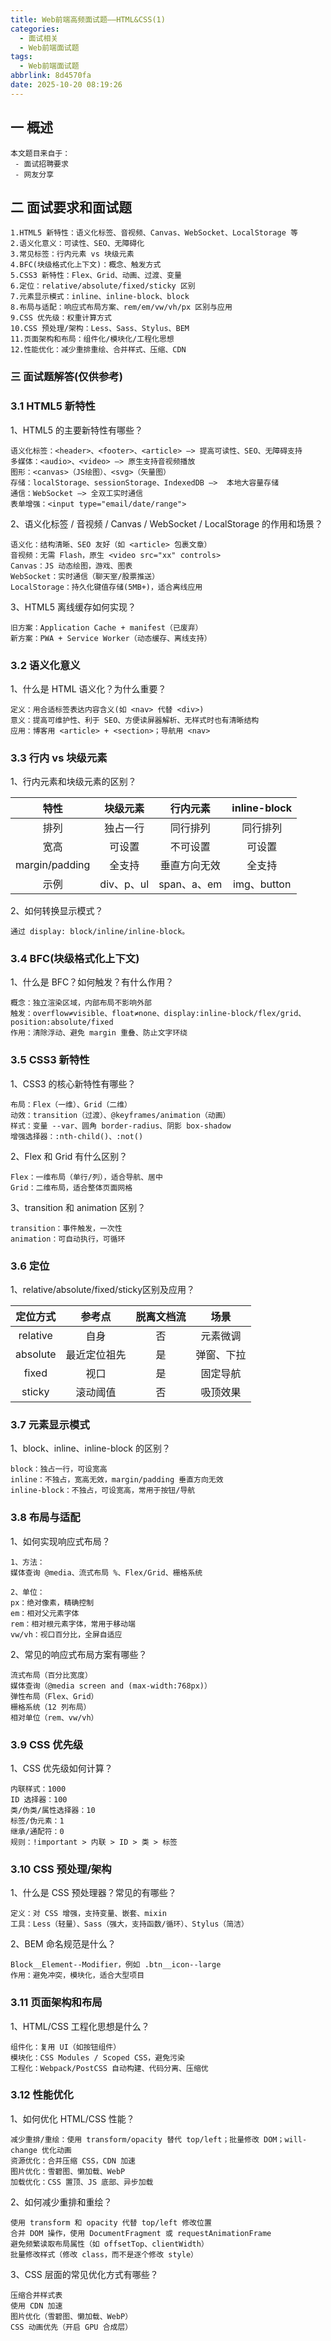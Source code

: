 ```yaml
---
title: Web前端高频面试题——HTML&CSS(1)
categories:
  - 面试相关
  - Web前端面试题
tags:
  - Web前端面试题
abbrlink: 8d4570fa
date: 2025-10-20 08:19:26
---
```

## 一 概述

```
本文题目来自于：
 - 面试招聘要求
 - 网友分享
```

<!--more-->

## 二  面试要求和面试题

```
1.HTML5 新特性：语义化标签、音视频、Canvas、WebSocket、LocalStorage 等
2.语义化意义：可读性、SEO、无障碍化
3.常见标签：行内元素 vs 块级元素
4.BFC(块级格式化上下文)：概念、触发方式
5.CSS3 新特性：Flex、Grid、动画、过渡、变量
6.定位：relative/absolute/fixed/sticky 区别
7.元素显示模式：inline、inline-block、block
8.布局与适配：响应式布局方案、rem/em/vw/vh/px 区别与应用
9.CSS 优先级：权重计算方式
10.CSS 预处理/架构：Less、Sass、Stylus、BEM
11.页面架构和布局：组件化/模块化/工程化思想
12.性能优化：减少重排重绘、合并样式、压缩、CDN
```

### 三 面试题解答(仅供参考)

### 3.1 HTML5 新特性

1、HTML5 的主要新特性有哪些？

```
语义化标签：<header>、<footer>、<article> —> 提高可读性、SEO、无障碍支持
多媒体：<audio>、<video> —> 原生支持音视频播放
图形：<canvas>（JS绘图）、<svg>（矢量图）
存储：localStorage、sessionStorage、IndexedDB —>  本地大容量存储
通信：WebSocket —> 全双工实时通信
表单增强：<input type="email/date/range">
```

2、语义化标签 / 音视频 / Canvas / WebSocket / LocalStorage 的作用和场景？

```
语义化：结构清晰、SEO 友好（如 <article> 包裹文章）
音视频：无需 Flash，原生 <video src="xx" controls>
Canvas：JS 动态绘图，游戏、图表
WebSocket：实时通信（聊天室/股票推送）
LocalStorage：持久化键值存储(5MB+)，适合离线应用
```

3、HTML5 离线缓存如何实现？

```
旧方案：Application Cache + manifest（已废弃）
新方案：PWA + Service Worker（动态缓存、离线支持）
```

### 3.2 语义化意义

1、什么是 HTML 语义化？为什么重要？

```
定义：用合适标签表达内容含义(如 <nav> 代替 <div>)
意义：提高可维护性、利于 SEO、方便读屏器解析、无样式时也有清晰结构
应用：博客用 <article> + <section>；导航用 <nav>
```

### 3.3 行内 vs 块级元素

1、行内元素和块级元素的区别？

|      特性      |  块级元素  |   行内元素   | inline-block |
| :------------: | :--------: | :----------: | :----------: |
|      排列      |  独占一行  |   同行排列   |   同行排列   |
|      宽高      |   可设置   |   不可设置   |    可设置    |
| margin/padding |   全支持   | 垂直方向无效 |    全支持    |
|      示例      | div、p、ul | span、a、em  | img、button  |

2、如何转换显示模式？

```
通过 display: block/inline/inline-block。
```

### 3.4 BFC(块级格式化上下文)

1、什么是 BFC？如何触发？有什么作用？

```
概念：独立渲染区域，内部布局不影响外部
触发：overflow≠visible、float≠none、display:inline-block/flex/grid、position:absolute/fixed
作用：清除浮动、避免 margin 重叠、防止文字环绕
```

### 3.5 CSS3 新特性

1、CSS3 的核心新特性有哪些？

```
布局：Flex（一维）、Grid（二维）
动效：transition（过渡）、@keyframes/animation（动画）
样式：变量 --var、圆角 border-radius、阴影 box-shadow
增强选择器：:nth-child()、:not()
```

2、Flex 和 Grid 有什么区别？

```
Flex：一维布局（单行/列），适合导航、居中
Grid：二维布局，适合整体页面网格
```

3、transition 和 animation 区别？

```
transition：事件触发，一次性
animation：可自动执行，可循环
```

### 3.6 定位

1、relative/absolute/fixed/sticky区别及应用？

| 定位方式 |    参考点    | 脱离文档流 |    场景    |
| :------: | :----------: | :--------: | :--------: |
| relative |     自身     |     否     |  元素微调  |
| absolute | 最近定位祖先 |     是     | 弹窗、下拉 |
|  fixed   |     视口     |     是     |  固定导航  |
|  sticky  |   滚动阈值   |     否     |  吸顶效果  |


### 3.7 元素显示模式

1、block、inline、inline-block 的区别？

```
block：独占一行，可设宽高
inline：不独占，宽高无效，margin/padding 垂直方向无效
inline-block：不独占，可设宽高，常用于按钮/导航
```

### 3.8 布局与适配

1、如何实现响应式布局？

```
1、方法：
媒体查询 @media、流式布局 %、Flex/Grid、栅格系统

2、单位：
px：绝对像素，精确控制
em：相对父元素字体
rem：相对根元素字体，常用于移动端
vw/vh：视口百分比，全屏自适应
```

2、常见的响应式布局方案有哪些？

```
流式布局（百分比宽度）
媒体查询（@media screen and (max-width:768px)）
弹性布局（Flex、Grid）
栅格系统（12 列布局）
相对单位（rem、vw/vh）
```

### 3.9 CSS 优先级

1、CSS 优先级如何计算？

```
内联样式：1000
ID 选择器：100
类/伪类/属性选择器：10
标签/伪元素：1
继承/通配符：0
规则：!important > 内联 > ID > 类 > 标签
```

### 3.10 CSS 预处理/架构

1、什么是 CSS 预处理器？常见的有哪些？

```
定义：对 CSS 增强，支持变量、嵌套、mixin
工具：Less（轻量）、Sass（强大，支持函数/循环）、Stylus（简洁）
```

2、BEM 命名规范是什么？

```
Block__Element--Modifier，例如 .btn__icon--large
作用：避免冲突，模块化，适合大型项目
```

### 3.11 页面架构和布局

1、HTML/CSS 工程化思想是什么？

```
组件化：复用 UI（如按钮组件）
模块化：CSS Modules / Scoped CSS，避免污染
工程化：Webpack/PostCSS 自动构建、代码分离、压缩优
```

### 3.12 性能优化

1、如何优化 HTML/CSS 性能？

```
减少重排/重绘：使用 transform/opacity 替代 top/left；批量修改 DOM；will-change 优化动画
资源优化：合并压缩 CSS，CDN 加速
图片优化：雪碧图、懒加载、WebP
加载优化：CSS 置顶、JS 底部、异步加载
```

2、如何减少重排和重绘？

```
使用 transform 和 opacity 代替 top/left 修改位置
合并 DOM 操作，使用 DocumentFragment 或 requestAnimationFrame
避免频繁读取布局属性（如 offsetTop、clientWidth）
批量修改样式（修改 class，而不是逐个修改 style）
```

3、CSS 层面的常见优化方式有哪些？

```
压缩合并样式表
使用 CDN 加速
图片优化（雪碧图、懒加载、WebP）
CSS 动画优先（开启 GPU 合成层）
```

